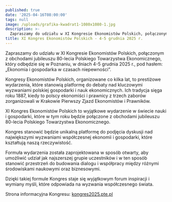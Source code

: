```yaml
---
published: true
date: '2025-04-16T08:00:00'
tags: null
image: /uploads/grafika-kwadrat1-1080x1080-1.jpg
description: >-
  Zapraszamy do udziału w XI Kongresie Ekonomistów Polskich, połączonym z obchodami jubileuszu 80-lecia Polskiego Towarzystwa Ekonomicznego. 
title: XI Kongres Ekonomistów Polskich - 4-5 grudnia 2025 r.
---
```


Zapraszamy do udziału w XI Kongresie Ekonomistów Polskich, połączonym z obchodami jubileuszu 80-lecia Polskiego Towarzystwa Ekonomicznego, który odbędzie się w Poznaniu, w dniach 4-5 grudnia 2025 r., pod hasłem: „Ekonomia i gospodarka w czasach niepewności”.

Kongresy Ekonomistów Polskich, organizowane co kilka lat, to prestiżowe wydarzenia, które stanowią platformę do debaty nad kluczowymi wyzwaniami polskiej gospodarki i nauk ekonomicznych. Ich tradycja sięga roku 1887, kiedy to polscy ekonomiści i prawnicy z trzech zaborów zorganizowali w Krakowie Pierwszy Zjazd Ekonomistów i Prawników. 

XI Kongres Ekonomistów Polskich to wyjątkowe wydarzenie w świecie nauki i gospodarki, które w tym roku będzie połączone z obchodami jubileuszu 80-lecia Polskiego Towarzystwa Ekonomicznego. 

Kongres stanowić będzie unikalną platformę do podjęcia dyskusji nad największymi wyzwaniami współczesnej ekonomii i gospodarki, które kształtują naszą rzeczywistość. 

Formuła wydarzenia została zaprojektowana w sposób otwarty, aby umożliwić udział jak najszerszej grupie uczestników i w ten sposób stanowić przestrzeń do budowania dialogu i współpracy między różnymi środowiskami naukowymi oraz biznesowymi. 

Dzięki takiej formule Kongres staje się wyjątkowym forum inspiracji i wymiany myśli, które odpowiada na wyzwania współczesnego świata.  

Strona informacyjna Kongresu: [kongres2025.pte.pl](https://kongres2025.pte.pl/)


